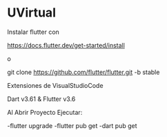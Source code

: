 # UVirtual

Instalar flutter con

  https://docs.flutter.dev/get-started/install

o

  git clone https://github.com/flutter/flutter.git -b stable

Extensiones de VisualStudioCode
  
  Dart v3.61
  &
  Flutter v3.6

Al Abrir Proyecto Ejecutar:

  -flutter upgrade
  -flutter pub get
  -dart pub get

 
